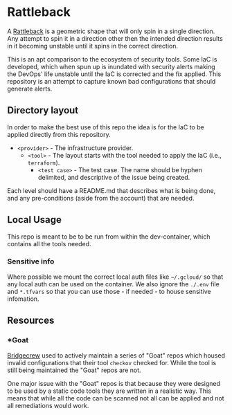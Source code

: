 # Rattleback

A [Rattleback](https://en.wikipedia.org/wiki/Rattleback) is a geometric shape that will only spin in a single direction.  Any attempt to spin it in a direction other then the intended direction results in it becoming unstable until it spins in the correct direction.

This is an apt comparison to the ecosystem of security tools.  Some IaC is developed, which when spun up is inundated with security alerts making the DevOps' life unstable until the IaC is corrected and the fix applied.  This repository is an attempt to capture known bad configurations that should generate alerts.

## Directory layout

In order to make the best use of this repo the idea is for the IaC to be applied directly from this repository.

- `<provider>` - The infrastructure provider.
    - `<tool>` - The layout starts with the tool needed to apply the IaC (i.e., `terraform`).
        - `<test case>` - The test case.  The name should be hyphen delimited, and descriptive of the issue being created.

Each level should have a README.md that describes what is being done, and any pre-conditions (aside from the account) that are needed.

## Local Usage

This repo is meant to be to be run from within the dev-container, which contains all the tools needed.

### Sensitive info

Where possible we mount the correct local auth files like `~/.gcloud/` so that any local auth can be used on the container.  We also ignore the `./.env` file and `*.tfvars` so that you can use those - if needed - to house sensitive infomation.

## Resources

### *Goat

[Bridgecrew](https://github.com/bridgecrewio) used to actively maintain a series of "Goat" repos which housed invalid configurations that their tool `checkov` checked for. While the tool is still being maintained the "Goat" repos are not.

One major issue with the "Goat" repos is that because they were designed to be used by a static code tools they are written in a realistic way.  This means that while all the code can be scanned not all can be applied and not all remediations would work.

